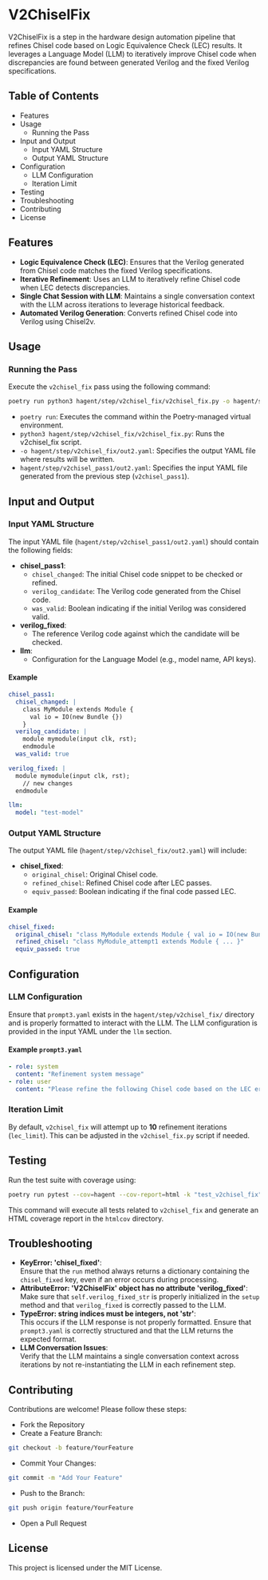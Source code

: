 # V2ChiselFix

V2ChiselFix is a step in the hardware design automation pipeline that refines Chisel code based on Logic Equivalence Check (LEC) results. It leverages a Language Model (LLM) to iteratively improve Chisel code when discrepancies are found between generated Verilog and the fixed Verilog specifications.

## Table of Contents
- Features
- Usage
  - Running the Pass
- Input and Output
  - Input YAML Structure
  - Output YAML Structure
- Configuration
  - LLM Configuration
  - Iteration Limit
- Testing
- Troubleshooting
- Contributing
- License

## Features
- **Logic Equivalence Check (LEC)**: Ensures that the Verilog generated from Chisel code matches the fixed Verilog specifications.
- **Iterative Refinement**: Uses an LLM to iteratively refine Chisel code when LEC detects discrepancies.
- **Single Chat Session with LLM**: Maintains a single conversation context with the LLM across iterations to leverage historical feedback.
- **Automated Verilog Generation**: Converts refined Chisel code into Verilog using Chisel2v.

## Usage

### Running the Pass
Execute the `v2chisel_fix` pass using the following command:
```bash
poetry run python3 hagent/step/v2chisel_fix/v2chisel_fix.py -o hagent/step/v2chisel_fix/out2.yaml hagent/step/v2chisel_pass1/out2.yaml
```
- `poetry run`: Executes the command within the Poetry-managed virtual environment.
- `python3 hagent/step/v2chisel_fix/v2chisel_fix.py`: Runs the v2chisel_fix script.
- `-o hagent/step/v2chisel_fix/out2.yaml`: Specifies the output YAML file where results will be written.
- `hagent/step/v2chisel_pass1/out2.yaml`: Specifies the input YAML file generated from the previous step (`v2chisel_pass1`).

## Input and Output

### Input YAML Structure
The input YAML file (`hagent/step/v2chisel_pass1/out2.yaml`) should contain the following fields:
- **chisel_pass1**:
  - `chisel_changed`: The initial Chisel code snippet to be checked or refined.
  - `verilog_candidate`: The Verilog code generated from the Chisel code.
  - `was_valid`: Boolean indicating if the initial Verilog was considered valid.
- **verilog_fixed**:
  - The reference Verilog code against which the candidate will be checked.
- **llm**:
  - Configuration for the Language Model (e.g., model name, API keys).

#### Example
```yaml
chisel_pass1:
  chisel_changed: |
    class MyModule extends Module {
      val io = IO(new Bundle {})
    }
  verilog_candidate: |
    module mymodule(input clk, rst);
    endmodule
  was_valid: true

verilog_fixed: |
  module mymodule(input clk, rst);
    // new changes
  endmodule

llm:
  model: "test-model"
```

### Output YAML Structure
The output YAML file (`hagent/step/v2chisel_fix/out2.yaml`) will include:
- **chisel_fixed**:
  - `original_chisel`: Original Chisel code.
  - `refined_chisel`: Refined Chisel code after LEC passes.
  - `equiv_passed`: Boolean indicating if the final code passed LEC.

#### Example
```yaml
chisel_fixed:
  original_chisel: "class MyModule extends Module { val io = IO(new Bundle {}) }"
  refined_chisel: "class MyModule_attempt1 extends Module { ... }"
  equiv_passed: true
```

## Configuration

### LLM Configuration
Ensure that `prompt3.yaml` exists in the `hagent/step/v2chisel_fix/` directory and is properly formatted to interact with the LLM. The LLM configuration is provided in the input YAML under the `llm` section.

#### Example `prompt3.yaml`
```yaml
- role: system
  content: "Refinement system message"
- role: user
  content: "Please refine the following Chisel code based on the LEC error."
```

### Iteration Limit
By default, `v2chisel_fix` will attempt up to **10** refinement iterations (`lec_limit`). This can be adjusted in the `v2chisel_fix.py` script if needed.

## Testing
Run the test suite with coverage using:
```bash
poetry run pytest --cov=hagent --cov-report=html -k "test_v2chisel_fix" -v
```
This command will execute all tests related to `v2chisel_fix` and generate an HTML coverage report in the `htmlcov` directory.

## Troubleshooting
- **KeyError: 'chisel_fixed'**:  
  Ensure that the `run` method always returns a dictionary containing the `chisel_fixed` key, even if an error occurs during processing.
- **AttributeError: 'V2ChiselFix' object has no attribute 'verilog_fixed'**:  
  Make sure that `self.verilog_fixed_str` is properly initialized in the `setup` method and that `verilog_fixed` is correctly passed to the LLM.
- **TypeError: string indices must be integers, not 'str'**:  
  This occurs if the LLM response is not properly formatted. Ensure that `prompt3.yaml` is correctly structured and that the LLM returns the expected format.
- **LLM Conversation Issues**:  
  Verify that the LLM maintains a single conversation context across iterations by not re-instantiating the LLM in each refinement step.

## Contributing
Contributions are welcome! Please follow these steps:
- Fork the Repository
- Create a Feature Branch:
```bash
git checkout -b feature/YourFeature
```
- Commit Your Changes:
```bash
git commit -m "Add Your Feature"
```
- Push to the Branch:
```bash
git push origin feature/YourFeature
```
- Open a Pull Request

## License
This project is licensed under the MIT License.
